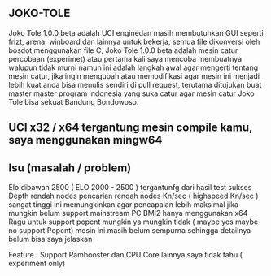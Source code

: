 ## JOKO-TOLE 
Joko Tole 1.0.0 beta adalah UCI enginedan masih membutuhkan GUI seperti frizt, arena, winboard dan lainnya untuk bekerja, semua file dikonversi oleh bosdot menggunakan file C, Joko Tole 1.0.0 beta adalah mesin catur percobaan (experimet) atau pertama kali saya mencoba membuatnya walupun tidak murni namun ini adalah langkah awal agar mengerti tentang mesin catur, jika ingin mengubah atau memodifikasi agar mesin ini menjadi lebih kuat anda bisa menulis sendiri di pull request, terutama ditujukan buat master master program indonesia yang suka catur agar mesin catur Joko Tole bisa sekuat Bandung Bondowoso.

## UCI x32 / x64 tergantung mesin compile kamu, saya menggunakan mingw64

## Isu (masalah / problem) 
Elo dibawah 2500 ( ELO 2000 - 2500 ) tergantunfg dari hasil test sukses
Depth rendah
nodes pencarian rendah
nodes Kn/sec ( highspeed  Kn/sec ) sangat tinggi ini memungkinkan agar pencapaian lebih maksimal jika mungkin
belum support mainstream PC BMI2 hanya menggunakan x64 
Ragu untuk support popcnt mungkin ya mungkin tidak ( maybe yes maybe no support Popcnt)
mesin ini masih belum sempurna sehingga detailnya belum bisa saya jelaskan 

Feature : Support Rambooster dan  CPU Core
lainnya saya tidak tahu ( experiment only)
